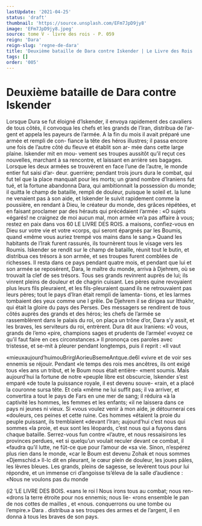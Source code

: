 ```yaml
---
lastUpdate: '2021-04-25'
status: 'draft'
thumbnail: 'https://source.unsplash.com/EFm7JpD9jy8'
image: 'EFm7JpD9jy8.jpeg'
source: tome V - livre des rois - P. 059
reign: 'Dara'
reign-slug: 'regne-de-dara'
title: 'Deuxième bataille de Dara contre Iskender | Le Livre des Rois | Shâhnâmeh'
tags: []
order: '005'
---
```


# Deuxième bataille de Dara contre Iskender

Lorsque Dura se fut éloigné d’Iskender, il envoya
rapidement des cavaliers de tous côtés, il convoqua les chefs et les grands de l’Iran, distribua de l’ar- gent et appela les payeurs de l’armée. A la fin du mois il avait préparé une armée et rempli de con- fiance la tête des héros illustres; il passa encore une fois de l’autre côté du fleuve et établit son ar-
mée dans cette large plaine. Iskender mit en mou- vement ses troupes aussitôt qu’il reçut ces nouvelles, marchant à sa rencontre, et laissant en arrière ses bagages. Lorsque les deux armées se trouvèrent en face l’une de l’autre, le monde entier fut saisi d’ar-
deur. guerrière; pendant trois jours dura le combat, qui fut tel que la place manquait pour les morts; un grand nombre d’lraniens fut tué, et la fortune abandonna Dara, qui ambitionnait la possession du monde; il quitta le champ de bataille, rempli de douleur, puisque le soleil et. la lune ne venaient pas à son aide, et Iskender le suivit rapidement comme la poussière, en rendant à Dieu, le créateur du monde, des grâces répétées, et en faisant proclamer
par des hérauts qui précédaient l’armée : «O sujets «égarés! ne craignez de moi aucun mal, mon armée «n’a pas affaire à vous; restez en paix dans vos
60 LE LIVRE DES ROIS.
a maisons, confiez-vous en Dieu sur votre vie et votre «corps, qui seront épargnés par les Boumis, quand «même vous auriez trempé vos mains dans le sang.»
Quand les habitants de l’Irak furent rassurés, ils tournèrent tous le visage vers les Roumis. Iskender se rendit sur le champ de bataille, réunit tout le butin, et distribua ces trésors à son armée, et ses troupes furent comblées de richesses. Il resta dans ce pays pendant quatre mois, et pendant que lui et son armée se reposèrent, Dara, le maître du monde,
arriva à Djehrem, où se trouvait la clef de ses trésors. Tous ses grands revinrent auprès de lui; ils vinrent pleins de douleur et de chagrin cuisant. Les pères quine revoyaient plus leurs fils pleuraient, et les fils-pleuraient quand ils ne retrouvaient pas leurs pères; tout le pays d’Iran était rempli de lamenta-
tions, et les larmes tombaient des yeux comme une
I grêle. De Djehrem il se dirigea sur Ithakhr, qui était la gloire du pays des Perses. Des messagers se rendirent de tous côtés auprès des grands et des héros; les chefs de l’armée se rassemblèrent dans le
palais du roi, on plaça un trône d’or, Dara s’y assit, et les braves, les serviteurs du roi, entrèrent.
Dura dit aux Iraniens: «0 vous, grands de l’emo «pire, champions sages et prudents de l’armée! «voyez ce qu’il faut faire en ces circonstances.» Il prononça ces paroles avec tristesse, et se-mit à pleurer pendant longtemps, puis il reprit : «Il vaut

«mieuxaujourd’huimouBrirglAorieuBsemeAntque.de6l «vivre et de voir ses ennemis se réjouir. Pendant
«le temps des rois mes ancêtres, ils ont exigé tous
«les ans un tribut, et le Boum nous était entière- «ment soumis. Mais aujourd’hui la fortune de notre «peuple libre est obscurcie, lskender s’est emparé
«de toute la puissance royale, il est devenu souve- «rain, et a placé la couronne sursa tête. Et cela «même ne lui suffit pas; il va arriver, et convertira
a tout le pays de Fars en une mer de sang; il réduira «à la captivité les hommes, les femmes et les enfants; «il ne laissera dans ce pays ni jeunes ni vieux. Si «vous voulez venir à mon aide, je détournerai ces «douleurs, ces peines et cette ruine. Ces hommes
«étaient la proie du peuple puissant, ils tremblaient «devant l’lran; aujourd’hui c’est nous qui sommes
«la proie, et eux sont les léopards, c’est nous qui
a fuyons dans chaque bataille. Serrez-vous fun contre «l’autre, et nous ressaisirons les provinces perdues,
«et si quelqu’un voulait reculer devant ce combat, il
«faudra qu’il lutte, ne fût-ce que pour l’amour de
«sa vie. Sinon, n’espérez plus rien dans le monde,
«car le Boum est devenu Zohak et nous sommes
«Djemschid.» ll-lc dit en pleurant, le cœur plein
de douleur, les joues pâles, les lèvres bleues. Les
grands, pleins de sagesse, se levèrent tous pour lui répondre, et un immense cri d’angoisse ts’éleva de la
salle d’audience : «Nous ne voulons pas du monde

(i2 ’LE LIVRE DES BOIS.
«sans le roi l Nous irons tous au combat; nous ren- «drons la terre étroite pour nos ennemis; nous lie- «rons ensemble le pan de nos cottes de mailles , et
«nous. conquerrons ou une tombe ou l’empire.» Dara .
distribua a ses troupes des armes et de l’argent, il en donna à tous les braves de son pays.
